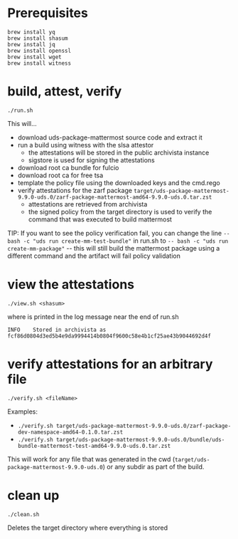 # Prerequisites

```
brew install yq
brew install shasum
brew install jq
brew install openssl
brew install wget
brew install witness
```

# build, attest, verify
`./run.sh`

This will...
* download uds-package-mattermost source code and extract it
* run a build using witness with the slsa attestor
    * the attestations will be stored in the public archivista instance
    * sigstore is used for signing the attestations
* download root ca bundle for fulcio
* download root ca for free tsa
* template the policy file using the downloaded keys and the cmd.rego
* verify attestations for the zarf package `target/uds-package-mattermost-9.9.0-uds.0/zarf-package-mattermost-amd64-9.9.0-uds.0.tar.zst`
    * attestations are retrieved from archivista
    * the signed policy from the target directory is used to verify the command that was executed to build mattermost

TIP: If you want to see the policy verification fail, you can change the line `-- bash -c "uds run create-mm-test-bundle"` in run.sh to `-- bash -c "uds run create-mm-package"` -- this will still build the mattermost package using a different command and the artifact will fail policy validation

# view the attestations
`./view.sh <shasum>`

where <shasum> is printed in the log message near the end of run.sh

`INFO    Stored in archivista as fcf86d0804d3ed5b4e9da9994414b0804f9600c58e4b1cf25ae43b9044692d4f`

# verify attestations for an arbitrary file
`./verify.sh <fileName>`

Examples: 
* `./verify.sh target/uds-package-mattermost-9.9.0-uds.0/zarf-package-dev-namespace-amd64-0.1.0.tar.zst`
* `./verify.sh target/uds-package-mattermost-9.9.0-uds.0/bundle/uds-bundle-mattermost-test-amd64-9.9.0-uds.0.tar.zst`

This will work for any file that was generated in the cwd (`target/uds-package-mattermost-9.9.0-uds.0`) or any subdir as part of the build.

# clean up
`./clean.sh`

Deletes the target directory where everything is stored
